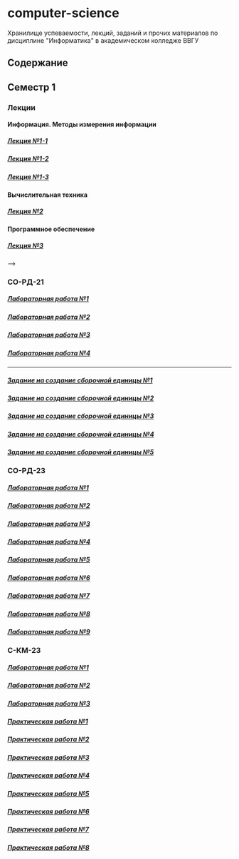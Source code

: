 # computer-science
Хранилище успеваемости, лекций, заданий и прочих материалов по дисциплине "Информатика" в академическом колледже ВВГУ

## Содержание

## Семестр 1

### Лекции

#### Информация. Методы измерения информации

##### [Лекция №1-1](sem1/lecs/lec1.md)
##### [Лекция №1-2](sem1/lecs/lec2.pdf)
##### [Лекция №1-3](sem1/lecs/lec3.md)

#### Вычислительная техника

##### [Лекция №2](sem1/lecs/lec4/lec4.md)

#### Программное обеспечение

##### [Лекция №3](sem1/lecs/lec5.pdf)

<!-- #### Компьютерные сети, Интернет

##### [Лекция №4](sem1/lecs/lec6.md)

<!-- #### Получение информации из интернета

##### [Лекция №7](sem1/lecs/lec7.md)

#### Алгоритмы

##### [Лекция №8](sem1/lecs/lec8.md) --> -->

### СО-РД-21

##### [Лабораторная работа №1](sem2/labs/rd21_lab1/lab1.md)
##### [Лабораторная работа №2](sem2/labs/rd21_lab2/lab2.md)
##### [Лабораторная работа №3](sem2/labs/rd21_lab3/lab3.md)
##### [Лабораторная работа №4](sem2/labs/rd21_lab4/lab4.md)

---

##### [Задание на создание сборочной единицы №1](sem2/labs/rd21_project/part1.md)
##### [Задание на создание сборочной единицы №2](sem2/labs/rd21_project/part2.md)
##### [Задание на создание сборочной единицы №3](sem2/labs/rd21_project/part3.md)
##### [Задание на создание сборочной единицы №4](sem2/labs/rd21_project/part4.md)
##### [Задание на создание сборочной единицы №5](sem2/labs/rd21_project/part5.pdf)

### СО-РД-23

##### [Лабораторная работа №1](sem2/labs/rd23_lab1/lab1.md)
##### [Лабораторная работа №2](sem2/labs/rd23_lab2/lab2.md)
##### [Лабораторная работа №3](sem2/labs/rd23_lab3/lab3.md)
##### [Лабораторная работа №4](sem2/labs/rd23_lab4/lab4.md)
##### [Лабораторная работа №5](sem2/labs/rd23_lab5/lab5.md)
##### [Лабораторная работа №6](sem2/labs/rd23_lab6/lab6.pdf)
##### [Лабораторная работа №7](sem2/labs/rd23_lab7/lab7.pdf)
##### [Лабораторная работа №8](sem2/labs/rd23_lab8/lab8.pdf)
##### [Лабораторная работа №9](sem2/labs/rd23_lab9/lab9.pdf)

### С-КМ-23

##### [Лабораторная работа №1](sem2/labs/km23_lab1/lab1.md)
##### [Лабораторная работа №2](sem2/labs/km23_lab2/lab2.md)
##### [Лабораторная работа №3](sem2/labs/km23_lab3/lab3.md)

##### [Практическая работа №1](sem2/labs/con1/con1.md)
##### [Практическая работа №2](sem2/labs/con2/con2.md)
##### [Практическая работа №3](sem2/labs/con3/con3.md)
##### [Практическая работа №4](sem2/labs/con4/con4.md)
##### [Практическая работа №5](sem2/labs/con5/con5.md)
##### [Практическая работа №6](sem2/labs/con6/con6.md)
##### [Практическая работа №7](sem2/labs/con7/con7.md)
##### [Практическая работа №8](sem2/labs/con8/con8.md)
